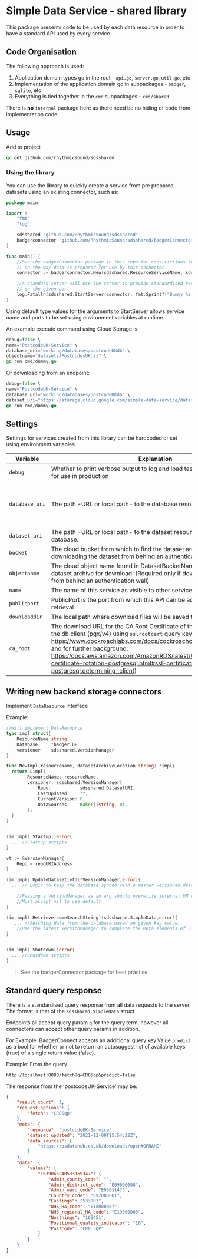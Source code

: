 # Simple Data Service - shared library

This package presents code to be used by each data resource in order to have a standard API used by every service.

## Code Organisation

The following approach is used: 

1. Application domain types go in the root - `api.go`, `server.go`, `util.go`, etc
1. Implementation of the application domain go in subpackages - `badger`, `sqlite`, etc
1. Everything is tied together in the `cmd` subpackages - `cmd/shared`

There is **no** `internal` package here as there need be no hiding of code from implementation code.

## Usage
Add to project
```go
go get github.com/rhythmicsound/sdsshared
 ```

### Using the library
You can use the library to quickly create a service from pre prepared datasets using an existing connector, such as:
```go
package main

import (
	"fmt"
	"log"

	sdsshared "github.com/RhythmicSound/sdsshared"
	badgerconnector "github.com/RhythmicSound/sdsshared/badgerConnector"
)

func main() {
    //See the badgerConnector package in this repo for constrictions this places
    // on the way data is prepared for use by this connector
	connector := badgerconnector.New(sdsshared.ResourceServiceName, sdsshared.DatasetURI, false)

    //A standard server will use the server to provide standardised responses to requests
    // on the given port
	log.Fatalln(sdsshared.StartServer(connector, fmt.Sprintf("Dummy %s Server", sdsshared.ResourceServiceName), 8080))
}

```

Using default type values for the arguments to StartServer allows service name and ports to be set using environment variables at runtime.

An example execute command using Cloud Storage is: 
```go
debug=false \
name="PostcodeUK-Service" \
database_uri="working/databases/postcodeUKdb" \
objectname="datasets/PostcodesUK.zz" \
go run cmd/dummy.go
```
Or downloading from an endpoint: 

```go
debug=false \
name="PostcodeUK-Service" \
database_uri="working/databases/postcodeUKdb" \
dataset_uri="https://storage.cloud.google.com/simple-data-service/datasets/PostcodesUK.zip" \
go run cmd/dummy.go
```

## Settings
Settings for services created from this library can be hardcoded or set using environment variables

|Variable|Explanation|Default|
|-|-|-|
|`debug`|Whether to print verbose output to log and load test data to database. Not for use in production| "false" |
|`database_uri`| The path -URL or local path- to the database resource to connect to.| "working/databases/simpledataservice-default/" (N.B. this points at a directory as BadgerDB is the default db in use. This could be a URL or path to local file. In some instances, if no db exists in the path given, one could be created.) |
|`dataset_uri`|The path -URL or local path- to the dataset resource used to rebuild the database.|"working/datasets/data.zip"|
|`bucket`|The cloud bucket from which to find the dataset archive. (Required only if downloading the dataset from behind an authentication wall)|"simple-data-service"|
|`objectname`|The cloud object name found in DatasetBucketName that identifies the dataset archive for download. (Required only if downloading the dataset from behind an authentication wall)|-|
|`name`|The name of this service as visible to other services.|"Default Resource Name"|
|`publicport`|PublicPort is the port from which this API can be accessed for data retrieval|"8080"|
|`downloaddir`|The local path where download files will be saved to|"working/downloads"|
|`ca_root`|The download URL for the CA Root Certificate of the server processed by the db client (pgx/v4) using `sslrootcert` query key (for more see https://www.cockroachlabs.com/docs/cockroachcloud/authentication.html and for further background: https://docs.aws.amazon.com/AmazonRDS/latest/UserGuide/ssl-certificate-rotation-postgresql.html#ssl-certificate-rotation-postgresql.determining-client)|-|

## Writing new backend storage connectors
Implement `DataResource` interface

Example:
```go
//Will implement DataResource
type impl struct{
	ResourceName string
	Database     *badger.DB
	versioner    sdsshared.VersionManager
}

func NewImpl(resourceName, datasetArchiveLocation string) *impl{
  return &impl{
    	ResourceName: resourceName,
		versioner: sdsshared.VersionManager{
			Repo:           sdsshared.DatasetURI,
			LastUpdated:    "",
			CurrentVersion: 0,
			DataSources:    make([]string, 0),
		},
  }
}
```

```go

(im impl) Startup()error{
  ... //Startup scripts
}
```

```go
vt := &VersionManager{
    Repo = repoURIAddress
}

(im impl) UpdateDataset(vt)(*VersionManager,error){
  ... // Logic to keep the database synced with a master versioned dataset archive somehwere

    //Passing a VersionManager as an arg should overwrite internal VM created in New. 
    //Must accept nil to use default
}
```

```go
(im impl) Retrieve(someSearchString)(sdsshared.SimpleData,error){
   ... //Fetching data from the database based on given key value. 
    //Use the latest VersionManager to complete the Meta elements of SimpleData response object
}
```

```go

(im impl) Shutdown()error{
  ... //Shutdown scripts
}
```

> See the badgerConnector package for best practise

## Standard query response
There is a standardised query response from all data requests to the server
The format is that of the `sdsshared.SimpleData` struct

Endpoints all accept query param `q` for the query term, however all connectors can accept other query params in addition. 

For Example: BadgerConnect accepts an additional query key:Value `predict` as a bool for whether or not to return an autosuggest list of available keys (true) of a single return value (false). 

Example: 
From the query 
```markdown
http:/localhost:8080/fetch?q=CR05qp&predict=false
```
The response from the 'postcodeUK-Service' may be:
```json
{
	"result_count": 1,
	"request_options": {
		"fetch": "CR05qp"
	},
	"meta": {
		"resource": "postcodeUK-Service",
		"dataset_updated": "2021-12-09T15:54:22Z",
		"data_sources": [
			"https://osdatahub.os.uk/downloads/open#OPNAME"
		]
	},
	"data": {
		"values": {
			"1639065240533169347": {
				"Admin_county_code": "",
				"Admin_district_code": "E09000008",
				"Admin_ward_code": "E05011475",
				"Country_code": "E92000001",
				"Eastings": "533803",
				"NHS_HA_code": "E18000007",
				"NHS_regional_HA_code": "E19000003",
				"Northings": "165451",
				"Positional_quality_indicator": "10",
				"Postcode": "CR0 5QP"
			}
		}
	}
}
```